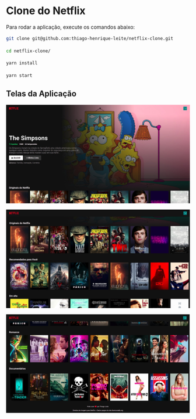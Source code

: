 # Clone do Netflix

Para rodar a aplicação, execute os comandos abaixo:

```bash
git clone git@github.com:thiago-henrique-leite/netflix-clone.git

cd netflix-clone/

yarn install

yarn start
```

## Telas da Aplicação

![img](./imgs/app-00.jpeg)

![img](./imgs/app-01.jpeg)

![img](./imgs/app-02.jpeg)
